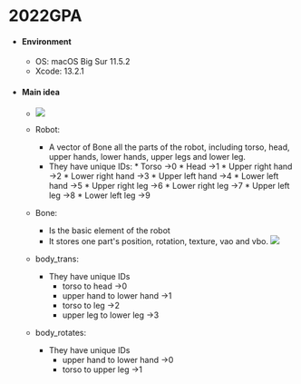 # 2022GPA

* #### Environment
    * OS: macOS Big Sur 11.5.2
    * Xcode: 13.2.1
* #### Main idea 
    * ![](https://i.imgur.com/FctmDSy.png)

    * Robot:
        
        *    A vector of Bone all the parts of the robot, including torso, head, upper hands, lower hands, upper legs and lower leg.
        *    They have unique IDs:
            *    Torso ->0
            *    Head  ->1
            *    Upper right hand ->2
            *    Lower right hand ->3
            *    Upper left hand ->4
            *    Lower left hand ->5
            *    Upper right leg  ->6
            *    Lower right leg  ->7
            *    Upper left leg  ->8
            *    Lower left leg  ->9      
    * Bone:
        * Is the basic element of the robot
        * It stores one part's position, rotation, texture, vao and vbo.
        ![](https://i.imgur.com/n4a0Tgh.png)

    * body_trans:
        * They have unique IDs
            * torso to head ->0
            * upper hand to lower hand ->1
            * torso to leg ->2
            * upper leg to lower leg ->3
    * body_rotates:
        * They have unique IDs
            * upper hand to lower hand ->0
            * torso to upper leg ->1
